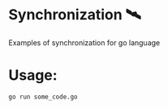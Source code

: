 # Synchronization 🛰
Examples of synchronization for go language

# Usage:

```bash
go run some_code.go
```
